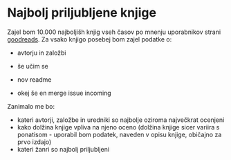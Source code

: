 Najbolj priljubljene knjige
==============================
Zajel bom 10.000 najboljišh knjig vseh časov po mnenju uporabnikov strani [goodreads](https://www.goodreads.com). Za vsako knjigo posebej bom zajel podatke o:
* avtorju in založbi
* še učim se
* nov readme


* okej še en merge issue incoming

Zanimalo me bo:

* kateri avtorji, založbe in uredniki so najbolje oziroma največkrat ocenjeni
* kako dolžina knjige vpliva na njeno oceno (dolžina knjige sicer variira s ponatisom - uporabil bom podatek, naveden v opisu knjige, običajno za prvo izdajo)
* kateri žanri so najbolj priljubljeni
